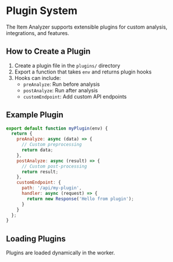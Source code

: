 # Plugin System

The Item Analyzer supports extensible plugins for custom analysis, integrations, and features.

## How to Create a Plugin

1. Create a plugin file in the `plugins/` directory
2. Export a function that takes `env` and returns plugin hooks
3. Hooks can include:
   - `preAnalyze`: Run before analysis
   - `postAnalyze`: Run after analysis
   - `customEndpoint`: Add custom API endpoints

## Example Plugin

```javascript
export default function myPlugin(env) {
  return {
    preAnalyze: async (data) => {
      // Custom preprocessing
      return data;
    },
    postAnalyze: async (result) => {
      // Custom post-processing
      return result;
    },
    customEndpoint: {
      path: '/api/my-plugin',
      handler: async (request) => {
        return new Response('Hello from plugin');
      }
    }
  };
}
```

## Loading Plugins

Plugins are loaded dynamically in the worker.